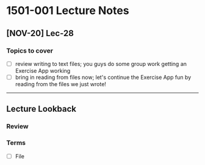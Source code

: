 # 1501-001 Lecture Notes

## [NOV-20] Lec-28

### Topics to cover

- [ ] review writing to text files; you guys do some group work getting an Exercise App working
- [ ] bring in reading from files now; let's continue the Exercise App fun by reading from the files we just wrote!

---

## Lecture Lookback

### Review

### Terms

- [ ] File
